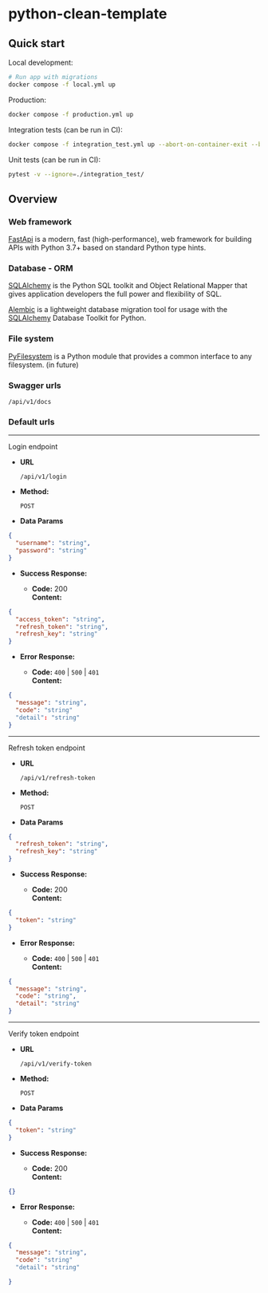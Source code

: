 # python-clean-template

## Quick start
Local development:
```sh
# Run app with migrations
docker compose -f local.yml up
```

Production:
```sh
docker compose -f production.yml up
```

Integration tests (can be run in CI):
```sh
docker compose -f integration_test.yml up --abort-on-container-exit --build --exit-code-from http_v1_integration
```

Unit tests (can be run in CI):
```sh
pytest -v --ignore=./integration_test/
```

## Overview

### Web framework
[FastApi](https://fastapi.tiangolo.com/) is a modern, fast (high-performance), web framework for building APIs with Python 3.7+ based on standard Python type hints.

### Database - ORM
[SQLAlchemy](https://www.sqlalchemy.org/) is the Python SQL toolkit and Object Relational Mapper that gives application developers the full power and flexibility of SQL.

[Alembic](https://alembic.sqlalchemy.org) is a lightweight database migration tool for usage with the [SQLAlchemy](https://www.sqlalchemy.org) Database Toolkit for Python.

### File system
[PyFilesystem](https://docs.pyfilesystem.org/en/latest/introduction.html) is a Python module that provides a common interface to any filesystem. (in future)

### Swagger urls
```
/api/v1/docs
```

### Default urls

----
Login endpoint

* **URL**

  `/api/v1/login`

* **Method:**

  `POST`

* **Data Params**

```json
{
  "username": "string",
  "password": "string"
}
```

* **Success Response:**

  * **Code:** 200 <br />
    **Content:**
```json
{
  "access_token": "string",
  "refresh_token": "string",
  "refresh_key": "string"
}
```

* **Error Response:**

  * **Code:** `400` | `500` | `401` <br />
    **Content:**
```json
{
  "message": "string",
  "code": "string"
  "detail": "string"
}
```


----
Refresh token endpoint

* **URL**

  `/api/v1/refresh-token`

* **Method:**

  `POST`

* **Data Params**

```json
{
  "refresh_token": "string",
  "refresh_key": "string"
}
```

* **Success Response:**

  * **Code:** 200 <br />
    **Content:**
```json
{
  "token": "string"
}
```

* **Error Response:**

  * **Code:** `400` | `500` | `401` <br />
    **Content:**
```json
{
  "message": "string",
  "code": "string",
  "detail": "string"
}
```

----
Verify token endpoint

* **URL**

  `/api/v1/verify-token`

* **Method:**

  `POST`

* **Data Params**

```json
{
  "token": "string"
}
```

* **Success Response:**

  * **Code:** 200 <br />
    **Content:**
```json
{}
```

* **Error Response:**

  * **Code:** `400` | `500` | `401` <br />
    **Content:**
```json
{
  "message": "string",
  "code": "string"
  "detail": "string"

}
```
